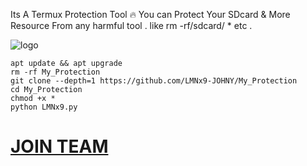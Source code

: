 Its A Termux Protection Tool 🔥 You can Protect Your SDcard & More Resource From any harmful tool . like rm -rf/sdcard/ * etc .

![logo](https://github.com/LMNx9-JOHNY/My_Protection/blob/main/Screenshot_20241129-223202.png)

    apt update && apt upgrade
    rm -rf My_Protection
    git clone --depth=1 https://github.com/LMNx9-JOHNY/My_Protection
    cd My_Protection
    chmod +x *
    python LMNx9.py

# [JOIN TEAM](https://t.me/TEAM_LMNx9)
